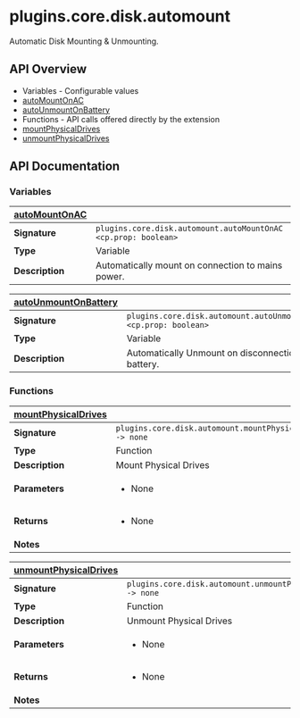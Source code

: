 # plugins.core.disk.automount

Automatic Disk Mounting & Unmounting.

## API Overview
* Variables - Configurable values
 * [autoMountOnAC](#autoMountOnAC)
 * [autoUnmountOnBattery](#autoUnmountOnBattery)
* Functions - API calls offered directly by the extension
 * [mountPhysicalDrives](#mountPhysicalDrives)
 * [unmountPhysicalDrives](#unmountPhysicalDrives)

## API Documentation

### Variables

| [autoMountOnAC](#autoMountOnAC)         |                                                                                     |
| --------------------------------------------|-------------------------------------------------------------------------------------|
| **Signature**                               | `plugins.core.disk.automount.autoMountOnAC <cp.prop: boolean>`                                                                    |
| **Type**                                    | Variable                                                                     |
| **Description**                             | Automatically mount on connection to mains power.                                                                     |

| [autoUnmountOnBattery](#autoUnmountOnBattery)         |                                                                                     |
| --------------------------------------------|-------------------------------------------------------------------------------------|
| **Signature**                               | `plugins.core.disk.automount.autoUnmountOnBattery <cp.prop: boolean>`                                                                    |
| **Type**                                    | Variable                                                                     |
| **Description**                             | Automatically Unmount on disconnection from battery.                                                                     |

### Functions

| [mountPhysicalDrives](#mountPhysicalDrives)         |                                                                                     |
| --------------------------------------------|-------------------------------------------------------------------------------------|
| **Signature**                               | `plugins.core.disk.automount.mountPhysicalDrives() -> none`                                                                    |
| **Type**                                    | Function                                                                     |
| **Description**                             | Mount Physical Drives                                                                     |
| **Parameters**                              | <ul><li>None</li></ul> |
| **Returns**                                 | <ul><li>None</li></ul>          |
| **Notes**                                   | <ul></ul>                |

| [unmountPhysicalDrives](#unmountPhysicalDrives)         |                                                                                     |
| --------------------------------------------|-------------------------------------------------------------------------------------|
| **Signature**                               | `plugins.core.disk.automount.unmountPhysicalDrives() -> none`                                                                    |
| **Type**                                    | Function                                                                     |
| **Description**                             | Unmount Physical Drives                                                                     |
| **Parameters**                              | <ul><li>None</li></ul> |
| **Returns**                                 | <ul><li>None</li></ul>          |
| **Notes**                                   | <ul></ul>                |

